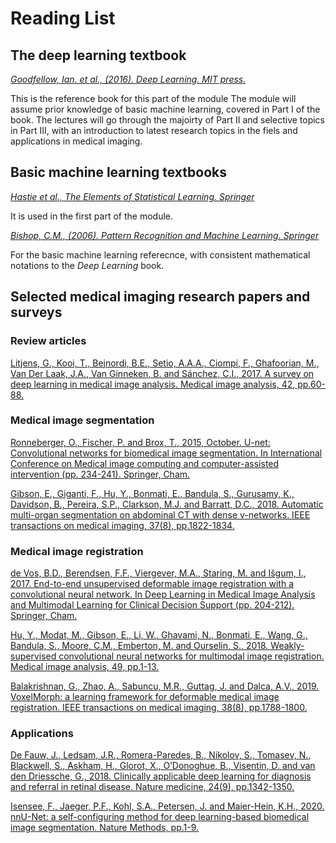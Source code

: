 # Reading List

## The deep learning textbook

[_Goodfellow, Ian. et al., (2016). Deep Learning. MIT press._](https://www.deeplearningbook.org/)

This is the reference book for this part of the module The module will assume prior knowledge of basic machine learning, covered in Part I of the book. The lectures will go through the majoirty of Part II and selective topics in Part III, with an introduction to latest research topics in the fiels and applications in medical imaging.

## Basic machine learning textbooks
[_Hastie et al., The Elements of Statistical Learning. Springer_](https://web.stanford.edu/~hastie/Papers/ESLII.pdf) 

It is used in the first part of the module. 

[_Bishop, C.M., (2006). Pattern Recognition and Machine Learning. Springer_](https://www.microsoft.com/en-us/research/uploads/prod/2006/01/Bishop-Pattern-Recognition-and-Machine-Learning-2006.pdf)

For the basic machine learning referecnce, with consistent mathematical notations to the _Deep Learning_ book.

## Selected medical imaging research papers and surveys
### Review articles
[Litjens, G., Kooi, T., Bejnordi, B.E., Setio, A.A.A., Ciompi, F., Ghafoorian, M., Van Der Laak, J.A., Van Ginneken, B. and Sánchez, C.I., 2017. A survey on deep learning in medical image analysis. Medical image analysis, 42, pp.60-88.](https://doi.org/10.1016/j.media.2017.07.005)


### Medical image segmentation
[Ronneberger, O., Fischer, P. and Brox, T., 2015, October. U-net: Convolutional networks for biomedical image segmentation. In International Conference on Medical image computing and computer-assisted intervention (pp. 234-241). Springer, Cham.](https://arxiv.org/pdf/1505.04597.pdf)

[Gibson, E., Giganti, F., Hu, Y., Bonmati, E., Bandula, S., Gurusamy, K., Davidson, B., Pereira, S.P., Clarkson, M.J. and Barratt, D.C., 2018. Automatic multi-organ segmentation on abdominal CT with dense v-networks. IEEE transactions on medical imaging, 37(8), pp.1822-1834.](https://www.ncbi.nlm.nih.gov/pmc/articles/PMC6076994/pdf/emss-76385.pdf)


### Medical image registration
[de Vos, B.D., Berendsen, F.F., Viergever, M.A., Staring, M. and Išgum, I., 2017. End-to-end unsupervised deformable image registration with a convolutional neural network. In Deep Learning in Medical Image Analysis and Multimodal Learning for Clinical Decision Support (pp. 204-212). Springer, Cham.](https://arxiv.org/pdf/1704.06065)

[Hu, Y., Modat, M., Gibson, E., Li, W., Ghavami, N., Bonmati, E., Wang, G., Bandula, S., Moore, C.M., Emberton, M. and Ourselin, S., 2018. Weakly-supervised convolutional neural networks for multimodal image registration. Medical image analysis, 49, pp.1-13.](https://doi.org/10.1016/j.media.2018.07.002)

[Balakrishnan, G., Zhao, A., Sabuncu, M.R., Guttag, J. and Dalca, A.V., 2019. VoxelMorph: a learning framework for deformable medical image registration. IEEE transactions on medical imaging, 38(8), pp.1788-1800.](https://doi.org/10.1109/TMI.2019.2897538)


### Applications
[De Fauw, J., Ledsam, J.R., Romera-Paredes, B., Nikolov, S., Tomasev, N., Blackwell, S., Askham, H., Glorot, X., O’Donoghue, B., Visentin, D. and van den Driessche, G., 2018. Clinically applicable deep learning for diagnosis and referral in retinal disease. Nature medicine, 24(9), pp.1342-1350.](https://doi.org/10.1038/s41591-018-0107-6)

[Isensee, F., Jaeger, P.F., Kohl, S.A., Petersen, J. and Maier-Hein, K.H., 2020. nnU-Net: a self-configuring method for deep learning-based biomedical image segmentation. Nature Methods, pp.1-9.](https://doi.org/10.1038/s41592-020-01008-z)
